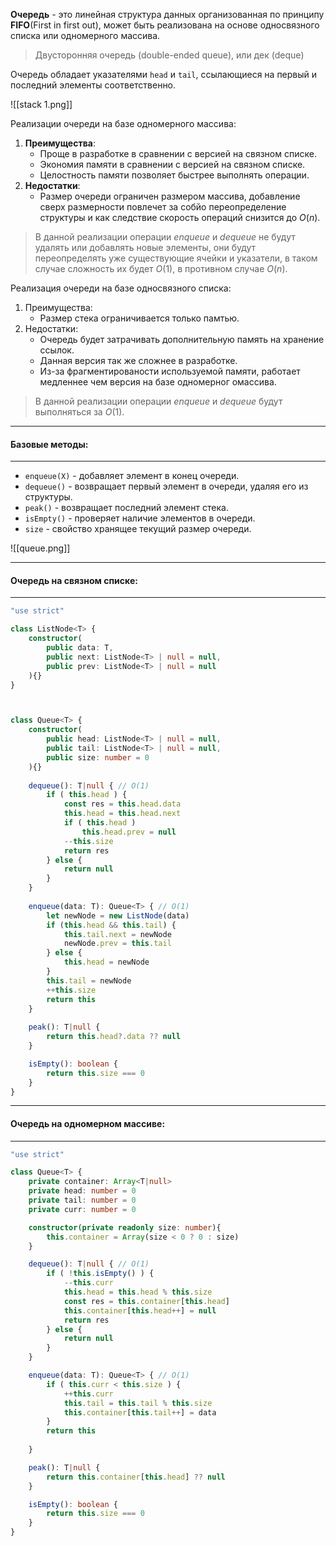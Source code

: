 
**Очередь** - это линейная структура данных организованная по принципу **FIFO**(First in first out), может быть реализована на основе односвязного списка или одномерного массива.

> Двусторонняя очередь (double-ended queue), или дек (deque)

Очередь обладает указателями `head` и `tail`, ссылающиеся на первый и последний элементы соответственно.

![[stack 1.png]]

Реализации очереди на базе одномерного массива:
1. **Преимущества**:
	- Проще в разработке в сравнении с версией на связном списке.
	- Экономия памяти в сравнении с версией на связном списке.
	- Целостность памяти позволяет быстрее выполнять операции.
2. **Недостатки**:
	- Размер очереди ограничен размером массива, добавление сверх размерности повлечет за собйо переопределение структуры и как следствие скорость операций снизится до $O(n)$.

> В данной реализации операции *enqueue* и *dequeue* не будут удалять или добавлять новые элементы, они будут переопределять уже существующие ячейки и указатели, в таком случае сложность их будет $O(1)$, в противном случае $O(n)$.

Реализация очереди на базе односвязного списка:
1. Преимущества:
	- Размер стека ограничивается только памтью.
2. Недостатки:
	- Очередь будет затрачивать дополнительную память на хранение ссылок.
	- Данная версия так же сложнее в разработке.
	- Из-за фрагментированости используемой памяти, работает медленнее чем версия на базе одномерног омассива.

>В данной реализации операции *enqueue* и *dequeue* будут выполняться за $O(1)$.

---
#### Базовые методы:
---
- `enqueue(X)` - добавляет элемент в конец очереди.
- `dequeue()` - возвращает первый элемент в очереди, удаляя его из структуры.
- `peak()` - возвращает последний элемент стека.
- `isEmpty()` - проверяет наличие элементов в очереди.
- `size` - свойство хранящее текущий размер очереди.

![[queue.png]]



---
#### Очередь на связном списке:
---
```ts
"use strict"

class ListNode<T> {
	constructor(
		public data: T,
		public next: ListNode<T> | null = null,
		public prev: ListNode<T> | null = null
	){}
}



class Queue<T> {
	constructor(
		public head: ListNode<T> | null = null,
		public tail: ListNode<T> | null = null,
		public size: number = 0
	){}
    
	dequeue(): T|null { // O(1)
		if ( this.head ) {
			const res = this.head.data
			this.head = this.head.next
			if ( this.head )
				this.head.prev = null
			--this.size
			return res
		} else {
			return null
		}
	}
	
	enqueue(data: T): Queue<T> { // O(1)
		let newNode = new ListNode(data)
		if (this.head && this.tail) {
			this.tail.next = newNode
			newNode.prev = this.tail
		} else {
			this.head = newNode
		}
		this.tail = newNode
		++this.size
		return this
	}
    
	peak(): T|null {
		return this.head?.data ?? null
	}

	isEmpty(): boolean {
		return this.size === 0
	}
}
```



---
#### Очередь на одномерном массиве:
---
```ts
"use strict"

class Queue<T> {
	private container: Array<T|null>
	private head: number = 0
	private tail: number = 0
	private curr: number = 0

	constructor(private readonly size: number){
		this.container = Array(size < 0 ? 0 : size)
	}

	dequeue(): T|null { // O(1)
		if ( !this.isEmpty() ) {
			--this.curr
			this.head = this.head % this.size
			const res = this.container[this.head]
			this.container[this.head++] = null
			return res
		} else {
			return null
		}
	}

	enqueue(data: T): Queue<T> { // O(1)
		if ( this.curr < this.size ) {
			++this.curr
			this.tail = this.tail % this.size
			this.container[this.tail++] = data
		}
		return this
		
	}

	peak(): T|null {
		return this.container[this.head] ?? null
	}

	isEmpty(): boolean {
		return this.size === 0
	}
}
```


